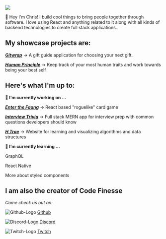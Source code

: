 
**![](https://lh4.googleusercontent.com/Z3yeyk9nPQgPE5bp3bAn3kVlQ6-pM6qsHYyo-ASZ2YMOX65PyBKf-TaPecHi8Dr13KGQi4Ah5gm6vyRW_DthC4Lrz_fcg2Yoey5eCnm3SqM3CxDxzvI-8zNYKLxoxRH8Wdzo6Y6THDs)**

👋 Hey I'm Chris! I build cool things to bring people together through software. I love using React and anything related to it along with all kinds of backend technologies to create full stack applications.

## **My showcase projects are:**

[***Gitwrap***](https://github.com/anonymous-animals/gitwrap-frontend) 
-> A gift guide application for choosing your next gift.

[***Human Principle***](https://github.com/chris-a-phillips/human-principle-frontend)
-> Keep track of your most human traits and work towards being your best self

## **Here's what I'm up to:**

**🔭 I’m currently working on ...**

[***Enter the Faang***](https://github.com/chris-a-phillips/enter-the-faang) -> React based "roguelike" card game

[***Interview Trivia***](https://github.com/chris-a-phillips/interview-trivia) -> Full stack MERN app for interview prep with common questions developers should know

[***H Trae***](https://github.com/chris-a-phillips/h-trae) -> Website for learning and visualizing algorithms and data structures

**🌱 I’m currently learning ...**

GraphQL

React Native

More about styled components





## I am also the creator of Code Finesse

*Come check us out on:*

![Github-Logo][github]
[Github](https://github.com/code-finesse)

![Discord-Logo][discord]
 [Discord](https://discord.gg/ps7MdwvsFu)

![Twitch-Logo][twitch]
[Twitch](https://www.twitch.tv/codefinesse)

[github]: https://upload.wikimedia.org/wikipedia/commons/thumb/9/91/Octicons-mark-github.svg/200px-Octicons-mark-github.svg.png "Code Finesse Github Organization"

[discord]: https://upload.wikimedia.org/wikipedia/commons/thumb/c/ca/Discord_Color_Text_Logo.svg/200px-Discord_Color_Text_Logo.svg.png "Code Finesse Discord Server"

[twitch]: https://upload.wikimedia.org/wikipedia/commons/thumb/2/26/Twitch_logo.svg/200px-Twitch_logo.svg.png "Code Finesse Twitch Channel"
